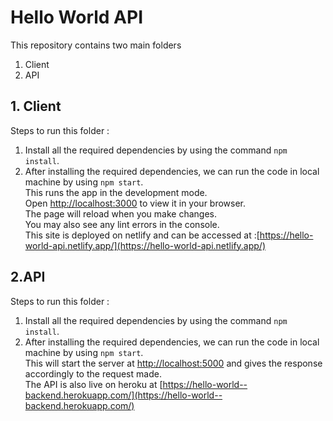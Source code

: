# Hello World API

This repository contains two main folders
1. Client
2. API

## 1. Client
Steps to run this folder :
1. Install all the required dependencies by using the command `npm install`.
2. After installing the required dependencies, we can run the code in local machine by using `npm start`.\
    This runs the app in the development mode.\
    Open [http://localhost:3000](http://localhost:3000) to view it in your browser.\
      The page will reload when you make changes.\
      You may also see any lint errors in the console.\
      This site is deployed on netlify and can be accessed at :[https://hello-world-api.netlify.app/](https://hello-world-api.netlify.app/)


## 2.API
Steps to run this folder :
1. Install all the required dependencies by using the command `npm install`.
2. After installing the required dependencies, we can run the code in local machine by using `npm start`.\
   This will start the server at [http://localhost:5000](http://localhost:5000)  and gives the response accordingly to the request made.\
   The API is also live on heroku at [https://hello-world--backend.herokuapp.com/](https://hello-world--backend.herokuapp.com/)
